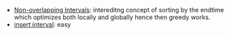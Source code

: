 - [Non-overlapping Intervals](https://www.geeksforgeeks.org/problems/non-overlapping-intervals/1): intereditng concept of sorting by the endtime which optimizes both locally and globally hence then greedy works.
- [insert interval](https://www.geeksforgeeks.org/problems/insert-interval-1666733333/1): easy

